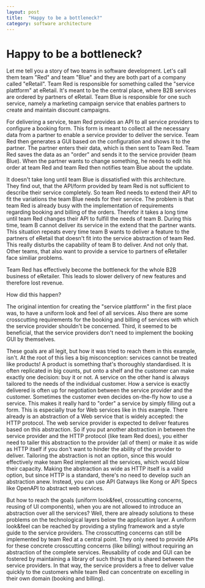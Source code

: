 ```yaml
---
layout: post
title:  "Happy to be a bottleneck?"
category: software architecture
---
```


# Happy to be a bottleneck?

Let me tell you a story of two teams in software development.
Let's call them team "Red" and team "Blue" and they are both part of a company called "eRetail".
Team Red is responsible for something called the "service plattform" at eRetail.
It's meant to be the central place, where B2B services are ordered by partners of eRetail.
Team Blue is responsible for one such service, namely a marketing campaign service that enables partners to create and maintain discount campaigns.

For delivering a service, team Red provides an API to all service providers to configure a booking form.
This form is meant to collect all the necessary data from a partner to enable a service provider to deliver the service.
Team Red then generates a GUI based on the configuration and shows it to the partner.
The partner enters their data, which is then sent to Team Red.
Team Red saves the data as an "order" and sends it to the service provider (team Blue).
When the partner wants to change something, he needs to edit his order at team Red and team Red then notifies team Blue about the update.

It doesn't take long until team Blue is dissatisfied with this architecture.
They find out, that the API/form provided by team Red is not sufficient to describe their service completely.
So team Red needs to extend their API to fit the variations the team Blue needs for their service.
The problem is that team Red is already busy with the implementation of requirements regarding booking and billing of the orders.
Therefor it takes a long time until team Red changes their API to fulfill the needs of team B.
During this time, team B cannot deliver its service in the extend that the partner wants.
This situation repeats every time team B wants to deliver a feature to the partners of eRetail that doesn't fit into the service abstraction of team Red.
This really disturbs the capability of team B to deliver.
And not only that.
Other teams, that also want to provide a service to partners of eRetailer face similiar problems.

Team Red has effectively become the bottleneck for the whole B2B business of eRetailer.
This leads to slower delivery of new features and therefore lost revenue.

How did this happen?

The original intention for creating the "service plattform" in the first place was, to have a uniform look and feel of all services.
Also there are some crosscutting requirements for the booking and billing of services with which the service provider shouldn't be concerned.
Third, it seemed to be beneficial, that the service providers don't need to implement the booking GUI by themselves.

These goals are all legit, but how it was tried to reach them in this example, isn't.
At the root of this lies a big misconception: services cannot be treated like products!
A product is something that's thoroughly standardised.
It is often replicated in big counts, put onto a shelf and the customer can make exactly one decision: buy it or not.
A service on the other hand is always tailored to the needs of the individual customer.
How a service is exactly delivered is often up for negotiation between the service provider and the customer.
Sometimes the customer even decides on-the-fly how to use a service.
This makes it really hard to "order" a service by simply filling out a form.
This is especially true for Web services like in this example.
There already is an abstraction of a Web service that is widely accepted: the HTTP protocol.
The web service provider is expected to deliver features based on this abstraction.
So if you put another abstraction in between the service provider and the HTTP protocol (like team Red does),
you either need to tailer this abstraction to the provider (all of them) or make it as wide as HTTP itself if you don't want to hinder the ability of the provider to deliver.
Tailoring the abstraction is not an option, since this would effectively make team Red implement all the services, which would blow their capacity.
Making the abstraction as wide as HTTP itself is a valid option, but since HTTP is a standard, there's no need to develop such an abstraction anew.
Instead, you can use API Gatways like Kong or API Specs like OpenAPI to abstract web services.

But how to reach the goals (uniform look&feel, crosscutting concerns, reusing of UI components), when you are not allowed to introduce an abstraction over all the services?
Well, there are already solutions to these problems on the technological layers below the application layer.
A uniform look&feel can be reached by providing a styling framework and a style guide to the service providers.
The crosscutting concerns can still be implemented by team Red at a central point.
They only need to provide APIs for these concrete crosscutting concerns (like billing) without requiring an abstraction of the complete services.
Reusability of code and GUI can be fostered by maintaining a library of such things that is shared between the service providers.
In that way, the service providers a free to deliver value quickly to the customers while team Red can concentrate on excelling in their own domain (booking and billing).
